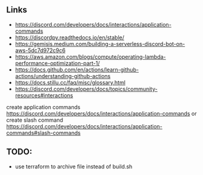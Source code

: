 ## Links

- https://discord.com/developers/docs/interactions/application-commands
- https://discordpy.readthedocs.io/en/stable/
- https://gemisis.medium.com/building-a-serverless-discord-bot-on-aws-5dc7d972c9c6
- https://aws.amazon.com/blogs/compute/operating-lambda-performance-optimization-part-1/
- https://docs.github.com/en/actions/learn-github-actions/understanding-github-actions
- https://docs.stillu.cc/faq/misc/glossary.html
- https://discord.com/developers/docs/topics/community-resources#interactions

create application commands
https://discord.com/developers/docs/interactions/application-commands
or create slash command
https://discord.com/developers/docs/interactions/application-commands#slash-commands


## TODO:

- use terraform to archive file instead of build.sh